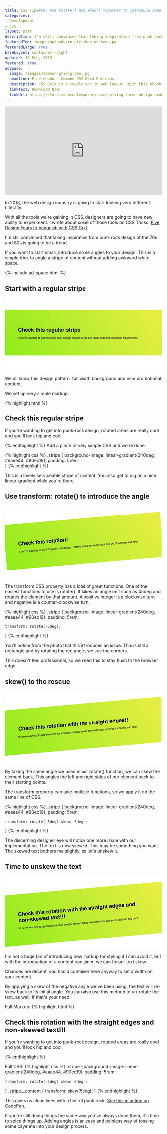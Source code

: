 ```yaml
---
title: CSS Tip&#58; Use rotate() and skew() together to introduce some clean punk rock to your CSS
categories:
- Development
- CSS
layout: post
description: I'm still convinced that taking inspiration from punk rock design of the 70s and 80s is going to be a trend. If you want to start small, introduce some angles to your design. This is a simple trick to angle a stripe of content without adding awkward white space.
featuredImg: images/uploads/rotate_skew_unskew.jpg
featuredLarge: True
baseLayout: container--right
updated: 18 Feb, 2019
featured: true
adSpace: 
  image: /images/common-grid-promo.jpg
  headline: Free ebook - Common CSS Grid Patterns
  description: CSS Grid is a revolution in web layout. With this ebook, I cover 3 design patterns that Grid solves easier, better and more creatively to help push our designs in better directions.
  linkText: Download Now!
  linkUrl: https://store.codecontemporary.com/solving-three-design-problems-with-css-grid/buy
---
```



<div class="" style="position: relative;
    width: 100%;
    height: 0;
    padding-bottom: 56.25%; margin-bottom: 1rem;">
        <iframe style="position: absolute;
            top: 0;
            left: 0;
            width: 100%;
            height: 100%;" width="560" height="315"  src="https://www.youtube.com/embed/NIxlqydrRnc" frameborder="0" allow="accelerometer; autoplay; encrypted-media; gyroscope; picture-in-picture" allowfullscreen></iframe>
</div>


In 2018, the web design industry is going to start looking very different. Literally.

With all the tools we're gaining in CSS, designers are going to have new ability to experiment. I wrote about some of those tools on CSS Tricks: [Five Design Fears to Vanquish with CSS Grid](https://css-tricks.com/five-design-fears-vanquish-css-grid/).

I'm still convinced that taking inspiration from punk rock design of the 70s and 80s is going to be a trend.

If you want to start small, introduce some angles to your design. This is a simple trick to angle a stripe of content without adding awkward white space.

{% include ad-space.html %}

## Start with a regular stripe

![Regular Stripe Image](/images/uploads/regular.jpg)

We all know this design pattern: full width background and nice promotional content.

We set up very simple markup:

{% highlight html %}
<section class="stripe">
    <h1>Check this regular stripe</h1>
    <p>If you're wanting to get into punk-rock design, rotated areas are really cool and you'll look hip and cool.</p>
</section>
{% endhighlight %}
Add a pinch of very simple CSS and we're done.

{% highlight css %}
.stripe {
    background-image: linear-gradient(240deg, #eaee44, #90ec19);
    padding: 5rem;   
}
{% endhighlight %}

This is a lovely serviceable stripe of content. You also get to dig on a nice linear-gradient while you're there.

## Use transform: rotate() to introduce the angle

![Rotate the first stripe](/images/uploads/rotate.jpg)

The transform CSS property has a load of great functions. One of the easiest functions to use is rotate(). It takes an angle unit such as 45deg and rotates the element by that amount. A positive integer is a clockwise turn and negative is a counter-clockwise turn.

{% highlight css %}
.stripe {
    background-image: linear-gradient(240deg, #eaee44, #90ec19);
    padding: 5rem;
    
    transform: rotate(-5deg);
}
{% endhighlight %}

You'll notice from the photo that this introduces an issue. This is still a rectangle and by rotating the rectangle, we see the corners.

This doesn't feel professional, so we need this to stay flush to the browser edge.

## skew() to the rescue

![Skew the rotated element](/images/uploads/rotate_skew.jpg)

By taking the same angle we used in our rotate() function, we can skew the element back. This angles the left and right sides of our element back to their starting points.

The transform property can take multiple functions, so we apply it on the same line of CSS.

{% highlight css %}
.stripe {
    background-image: linear-gradient(240deg, #eaee44, #90ec19);
    padding: 5rem;
    
    transform: rotate(-5deg) skew(-5deg);
}
{% endhighlight %}

The discerning designer eye will notice one more issue with our implementation. The text is now skewed. This may be something you want. The skewed text bothers me slightly, so let's unskew it.

## Time to unskew the text

![Unskew the text](/images/uploads/rotate_skew_unskew.jpg)

I'm not a huge fan of introducing new markup for styling if I can avoid it, but with the introduction of a content container, we can fix our text skew.

Chances are decent, you had a container here anyway to set a width on your content.

By applying a skew of the negative angle we've been using, the text will re-skew back to its initial angle. You can also use this method to un-rotate the text, as well, if that's your need.

Full Markup:
{% highlight html %}
<section class="stripe">
    <div class="stripe__content">
        <h1>Check this rotation with the straight edges and non-skewed text!!!</h1>
        <p>If you're wanting to get into punk-rock design, rotated areas are really cool and you'll look hip and cool.</p>
    </div>
</section>
{% endhighlight %}

Full CSS:
{% highlight css %}
.stripe {
    background-image: linear-gradient(240deg, #eaee44, #90ec19);
    padding: 5rem;
    
    transform: rotate(-5deg) skew(-5deg);
}
.stripe__content {
    transform: skew(5deg);
}
{% endhighlight %}


This gives us clean lines with a hint of punk rock. [See this in action on CodePen](https://codepen.io/brob/pen/xpNyqE?editors=1100).

If you're still doing things the same way you've always done them, it's time to spice things up. Adding angles is an easy and painless way of tossing some cayenne into your design process.